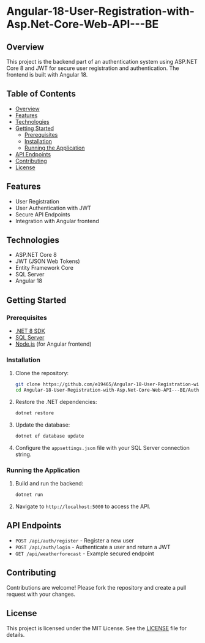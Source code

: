# Angular-18-User-Registration-with-Asp.Net-Core-Web-API---BE

## Overview

This project is the backend part of an authentication system using ASP.NET Core 8 and JWT for secure user registration and authentication. The frontend is built with Angular 18.

## Table of Contents

- [Overview](#overview)
- [Features](#features)
- [Technologies](#technologies)
- [Getting Started](#getting-started)
  - [Prerequisites](#prerequisites)
  - [Installation](#installation)
  - [Running the Application](#running-the-application)
- [API Endpoints](#api-endpoints)
- [Contributing](#contributing)
- [License](#license)

## Features

- User Registration
- User Authentication with JWT
- Secure API Endpoints
- Integration with Angular frontend

## Technologies

- ASP.NET Core 8
- JWT (JSON Web Tokens)
- Entity Framework Core
- SQL Server
- Angular 18

## Getting Started

### Prerequisites

- [.NET 8 SDK](https://dotnet.microsoft.com/download/dotnet/8.0)
- [SQL Server](https://www.microsoft.com/en-us/sql-server/sql-server-downloads)
- [Node.js](https://nodejs.org/) (for Angular frontend)

### Installation

1. Clone the repository:

   ```sh
   git clone https://github.com/e19465/Angular-18-User-Registration-with-Asp.Net-Core-Web-API---BE.git
   cd Angular-18-User-Registration-with-Asp.Net-Core-Web-API---BE/AuthECBackend
   ```

2. Restore the .NET dependencies:

   ```sh
   dotnet restore
   ```

3. Update the database:

   ```sh
   dotnet ef database update
   ```

4. Configure the `appsettings.json` file with your SQL Server connection string.

### Running the Application

1. Build and run the backend:

   ```sh
   dotnet run
   ```

2. Navigate to `http://localhost:5000` to access the API.

## API Endpoints

- `POST /api/auth/register` - Register a new user
- `POST /api/auth/login` - Authenticate a user and return a JWT
- `GET /api/weatherforecast` - Example secured endpoint

## Contributing

Contributions are welcome! Please fork the repository and create a pull request with your changes.

## License

This project is licensed under the MIT License. See the [LICENSE](LICENSE) file for details.
